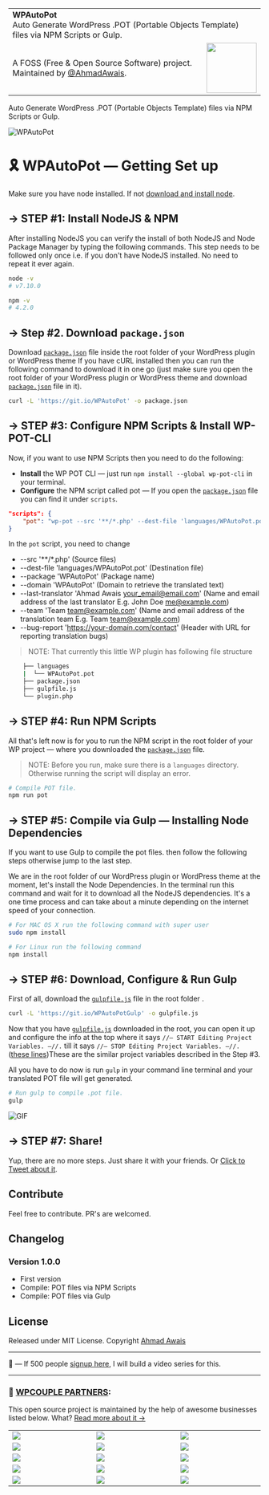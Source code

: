 <table width="100%">
    <tr>
        <td align="left" width="100%" colspan="2">
            <strong>WPAutoPot</strong><br />
            Auto Generate WordPress .POT (Portable Objects Template) files via NPM Scripts or Gulp.
        </td>
    </tr>
    <tr>
        <td>
            A FOSS (Free & Open Source Software) project. Maintained by <a href="https://github.com/ahmadawais">@AhmadAwais</a>.
        </td>
        <td align="center">
            <a href="https://AhmadAwais.com/">
                <img src="https://i.imgur.com/Asg4d3k.png" width="100" />
            </a>
        </td>
    </tr>
</table>

Auto Generate WordPress .POT (Portable Objects Template) files via NPM Scripts or Gulp.

![WPAutoPot](https://i.imgur.com/WmVaebP.png)

# 🎗 WPAutoPot — Getting Set up

Make sure you have node installed. If not [download and install node](https://nodejs.org/en/download/).

## → STEP #1: Install NodeJS & NPM
After installing NodeJS you can verify the install of both NodeJS and Node Package Manager by typing the following commands. This step needs to be followed only once i.e. if you don't have NodeJS installed. No need to repeat it ever again.

```bash
node -v
# v7.10.0

npm -v
# 4.2.0
```

## → Step #2. Download `package.json`

Download [`package.json`](https://git.io/WPAutoPotFile) file inside the root folder of your WordPress plugin or WordPress theme
If you have cURL installed then you can run the following command to download it in one go (just make sure you open the root folder of your WordPress plugin or WordPress theme and download [`package.json`](https://git.io/WPAutoPotFile) file in it).

```bash
curl -L 'https://git.io/WPAutoPot' -o package.json
```

## → STEP #3: Configure NPM Scripts & Install WP-POT-CLI

Now, if you want to use NPM Scripts then you need to do the following:
- **Install** the WP POT CLI — just run `npm install --global wp-pot-cli` in your terminal.
- **Configure** the NPM script called pot — If you open the [`package.json`](https://git.io/WPAutoPotFile) file you can find it under `scripts`.

```json
"scripts": {
    "pot": "wp-pot --src '**/*.php' --dest-file 'languages/WPAutoPot.pot' --package 'WPAutoPot' --domain 'WPAutoPot' --last-translator 'Ahmad Awais <your_email@email.com>' --team 'Team <team@example.com>' --bug-report 'https://your-domain.com/contact'"
}
```

In the `pot` script, you need to change
- --src '**/*.php'  (Source files)
- --dest-file 'languages/WPAutoPot.pot' (Destination file)
- --package 'WPAutoPot' (Package name)
- --domain 'WPAutoPot' (Domain to retrieve the translated text)
- --last-translator 'Ahmad Awais <your_email@email.com>' (Name and email address of the last translator E.g. John Doe <me@example.com>)
- --team 'Team <team@example.com>' (Name and email address of the translation team E.g. Team <team@example.com>)
- --bug-report 'https://your-domain.com/contact' (Header with URL for reporting translation bugs)

> NOTE: That currently this little WP plugin has following file structure
```bash
    ├── languages
    |  └── WPAutoPot.pot
    ├── package.json
    ├── gulpfile.js
    └── plugin.php
```


## → STEP #4: Run NPM Scripts

All that's left now is for you to run the NPM script in the root folder of your WP project — where you downloaded the [`package.json`](https://git.io/WPAutoPotFile) file.

> NOTE: Before you run, make sure there is a `languages` directory. Otherwise running the script will display an error.

```bash
# Compile POT file.
npm run pot
```

<!-- ![Run](https://i.imgur.com/tIelJwy.gif) -->

## → STEP #5: Compile via Gulp — Installing Node Dependencies

If you want to use Gulp to compile the pot files. then follow the following steps otherwise jump to the last step. 

We are in the root folder of our WordPress plugin or WordPress theme at the moment, let's install the Node Dependencies. In the terminal run this command and wait for it to download all the NodeJS dependencies. It's a one time process and can take about a minute depending on the internet speed of your connection.

```bash
# For MAC OS X run the following command with super user
sudo npm install

# For Linux run the following command
npm install
```

## → STEP #6: Download, Configure & Run Gulp

First of all, download the [`gulpfile.js`](https://git.io/WPAutoPotGulpFile) file in the root folder .

```bash
curl -L 'https://git.io/WPAutoPotGulp' -o gulpfile.js
```


Now that you have [`gulpfile.js`](https://git.io/WPAutoPotGulpFile#L18-L32) downloaded in the root, you can open it up and configure the info at the top where it says `//— START Editing Project Variables. —//.` till it says `//— STOP Editing Project Variables. —//.` ([these lines](https://git.io/WPAutoPotGulpFile#L18-L32))These are the similar project variables described in the Step #3.


All you have to do now is run `gulp` in your command line terminal and your translated POT file will get generated.

```bash
# Run gulp to compile .pot file.
gulp
```

![GIF](https://i.imgur.com/wYKBZLp.gif)

## → STEP #7: Share!

Yup, there are no more steps. Just share it with your friends. Or [Click to Tweet about it](https://twitter.com/home?status=%F0%9F%94%A5%20WPAutoPot%3A%20Awesome%20pkg%20by%20%40MrAhmadAwais%20to%20auto%20generate%20pot%20files%20for%20i18n%20%26%20l10n%20in%20%23WordPress%20%E2%80%94%20star%20it%20%E2%86%92%20ahmda.ws/WPAutoPot).

## Contribute
Feel free to contribute. PR's are welcomed.

## Changelog

### Version 1.0.0 
- First version
- Compile: POT files via NPM Scripts
- Compile: POT files via Gulp


## License
Released under MIT License.
Copyright [Ahmad Awais](https://AhmadAwais.com/)

---

🙌 — If 500 people [signup here](http://eepurl.com/cLwjeH), I will build a video series for this.

---
### 🙌 [WPCOUPLE PARTNERS](https://WPCouple.com/partners):
This open source project is maintained by the help of awesome businesses listed below. What? [Read more about it →](https://WPCouple.com/partners)

<table width='100%'>
	<tr>
		<td width='333.33'><a target='_blank' href='https://www.gravityforms.com/?utm_source=WPCouple&utm_medium=Partner'><img src='http://on.ahmda.ws/mtrE/c' /></a></td>
		<td width='333.33'><a target='_blank' href='https://kinsta.com/?utm_source=WPCouple&utm_medium=Partner'><img src='http://on.ahmda.ws/mu5O/c' /></a></td>
		<td width='333.33'><a target='_blank' href='https://wpengine.com/?utm_source=WPCouple&utm_medium=Partner'><img src='http://on.ahmda.ws/mto3/c' /></a></td>
	</tr>
	<tr>
		<td width='333.33'><a target='_blank' href='https://www.sitelock.com/?utm_source=WPCouple&utm_medium=Partner'><img src='http://on.ahmda.ws/mtyZ/c' /></a></td>
		<td width='333.33'><a target='_blank' href='https://wp-rocket.me/?utm_source=WPCouple&utm_medium=Partner'><img src='http://on.ahmda.ws/mtrv/c' /></a></td>
		<td width='333.33'><a target='_blank' href='https://blogvault.net/?utm_source=WPCouple&utm_medium=Partner'><img src='http://on.ahmda.ws/mtph/c' /></a></td>
	</tr>
	<tr>
		<td width='333.33'><a target='_blank' href='http://cridio.com/?utm_source=WPCouple&utm_medium=Partner'><img src='http://on.ahmda.ws/mtmy/c' /></a></td>
		<td width='333.33'><a target='_blank' href='http://wecobble.com/?utm_source=WPCouple&utm_medium=Partner'><img src='http://on.ahmda.ws/mtrW/c' /></a></td>
		<td width='333.33'><a target='_blank' href='https://www.cloudways.com/?utm_source=WPCouple&utm_medium=Partner'><img src='http://on.ahmda.ws/mu0C/c' /></a></td>
	</tr>
	<tr>
		<td width='333.33'><a target='_blank' href='https://www.cozmoslabs.com/?utm_source=WPCouple&utm_medium=Partner'><img src='http://on.ahmda.ws/mu9W/c' /></a></td>
		<td width='333.33'><a target='_blank' href='https://wpgeodirectory.com/?utm_source=WPCouple&utm_medium=Partner'><img src='http://on.ahmda.ws/mtwv/c' /></a></td>
		<td width='333.33'><a target='_blank' href='https://www.wpsecurityauditlog.com/?utm_source=WPCouple&utm_medium=Partner'><img src='http://on.ahmda.ws/mtkh/c' /></a></td>
	</tr>
	<tr>
		<td width='333.33'><a target='_blank' href='https://mythemeshop.com/?utm_source=WPCouple&utm_medium=Partner'><img src='http://on.ahmda.ws/n3ug/c' /></a></td>
		<td width='333.33'><a target='_blank' href='https://www.liquidweb.com/?utm_source=WPCouple&utm_medium=Partner'><img src='http://on.ahmda.ws/mtnt/c' /></a></td>
		<td width='333.33'><a target='_blank' href='https://WPCouple.com/contact?utm_source=WPCouple&utm_medium=Partner'><img src='http://on.ahmda.ws/mu3F/c' /></a></td>
	</tr>
</table>
